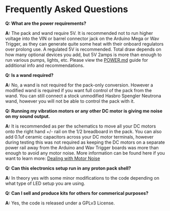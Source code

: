 # Frequently Asked Questions

**Q: What are the power requirements?**

**A:** The pack and wand require 5V. It is recommended not to run higher voltage into the VIN or barrel connector jack on the Arduino Mega or Wav Trigger, as they can generate quite some heat with their onboard regulators over prolong use. A regulated 5V is recommended. Total draw depends on how many optional devices you add, but 5V 2amps is more than enough to run various pumps, lights, etc. Please view the [POWER.md](POWER.md) guide for additional info and recommendations.

**Q: Is a wand required?**

**A:** No, a wand is not required for the pack-only conversion. However a modified wand is required if you want full control of the pack from the wand. You can still connect a stock unmodified Hasbro Spengler Neutrona wand, however you will not be able to control the pack with it.

**Q: Running my vibration motors or any other DC motor is giving me noise on my sound output.**

**A:** It is recommended as per the schematics to move all your DC motors onto the right hand +/- rail on the 1/2 breadboard in the pack. You can also add 0.1uf ceramic capacitors across your DC motor terminals, however during testing this was not required as keeping the DC motors on a separate power rail away from the Arduino and Wav Trigger boards was more than enough to avoid any motor noise. More information can be found here if you want to learn more: [Dealing with Motor Noise](https://www.pololu.com/docs/0J15/9)

**Q: Can this electronics setup run in any proton pack shell?**

**A:** In theory yes with some minor modifications to the code depending on what type of LED setup you are using.

**Q: Can I sell and produce kits for others for commerical purposes?**

**A:** Yes, the code is released under a GPLv3 License.